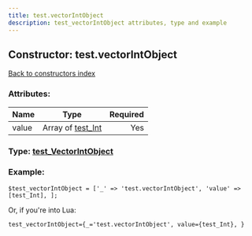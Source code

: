 ```yaml
---
title: test.vectorIntObject
description: test_vectorIntObject attributes, type and example
---
```

## Constructor: test.vectorIntObject  
[Back to constructors index](index.md)



### Attributes:

| Name     |    Type       | Required |
|----------|:-------------:|---------:|
|value|Array of [test\_Int](../constructors/test_Int.md) | Yes|



### Type: [test\_VectorIntObject](../types/test_VectorIntObject.md)


### Example:

```
$test_vectorIntObject = ['_' => 'test.vectorIntObject', 'value' => [test_Int], ];
```  

Or, if you're into Lua:  


```
test_vectorIntObject={_='test.vectorIntObject', value={test_Int}, }

```


